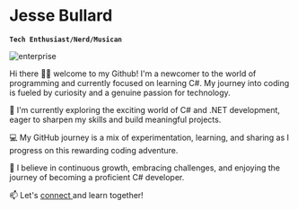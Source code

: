 # Jesse Bullard

**`Tech Enthusiast/Nerd/Musican`**

![enterprise](https://github.com/iamjessee/iamjessee/assets/36571821/b5115248-55dd-4f4a-9c21-b541f58fc39a)

Hi there 👋🏾 welcome to my Github! I'm a newcomer to the world of programming and currently focused on learning C#. My journey into coding is fueled by curiosity and a genuine passion for technology.

🌱 I'm currently exploring the exciting world of C# and .NET development, eager to sharpen my skills and build meaningful projects.

💻 My GitHub journey is a mix of experimentation, learning, and sharing as I progress on this rewarding coding adventure.

🚀 I believe in continuous growth, embracing challenges, and enjoying the journey of becoming a proficient C# developer.

📫 Let's <a href="https://www.instagram.com/i.am.jessee/">connect </a> and learn together!
